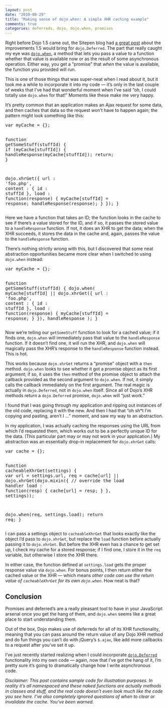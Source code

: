 ```yaml
--- 
layout: post
date: "2010-08-29"
title: "Making sense of dojo.when: A simple XHR caching example"
comments: true
categories: deferreds, dojo, dojo.when, promises
---
```


<p>Right before Dojo 1.5 came out, the Sitepen blog had <a href="http://www.sitepen.com/blog/2010/05/03/robust-promises-with-dojo-deferred-1-5/">a great post</a> about the improvements 1.5 would bring for <code>dojo.Deferred</code>. The part that really caught my eye was <a href="http://docs.dojocampus.org/dojo/when"><code>dojo.when</code></a>, a method that lets you pass a value to a function whether that value is available now or as the result of some asynchronous operation. Either way, you get a &ldquo;promise&rdquo; that <em>when</em> the value is available, the function you provided will run.</p>

<p>This is one of those things that was super-neat when I read about it, but it took me a while to incorporate it into my code &mdash; it&rsquo;s only in the last couple of weeks that I&rsquo;ve had that wonderful moment when I&rsquo;ve said &ldquo;oh, I could totally use <code>dojo.when</code> for that!&rdquo; Moments like these make me very happy.</p>

<p>It&rsquo;s pretty common that an application makes an Ajax request for some data, and then caches that data so the request won&rsquo;t have to happen again; the pattern might look something like this:</p>

<div class="CodeRay">
  <div class="code"><pre><span class="keyword">var</span> myCache = {};

<span class="keyword">function</span> <span class="function">getSomeStuff</span>(stuffId) {
  <span class="keyword">if</span> (myCache[stuffId]) {
    handleResponse(myCache[stuffId]);
    <span class="keyword">return</span>;
  }

  dojo.xhrGet({
    <span class="key">url</span> : <span class="string"><span class="delimiter">'</span><span class="content">foo.php</span><span class="delimiter">'</span></span>,
    <span class="key">content</span> : { <span class="key">id</span> : stuffId },
    <span class="function">load</span> : <span class="keyword">function</span>(response) {
      myCache[stuffId] = response;
      handleResponse(response);
    }
  });
}</pre></div>
</div>


<p>Here we have a function that takes an ID; the function looks in the cache to see if there&rsquo;s a value stored for the ID, and if so, it passes the stored value to a <code>handleResponse</code> function. If not, it does an XHR to get the data; when the XHR succeeds, it stores the data in the cache and, again, passes the value to the <code>handleResponse</code> function.</p>

<p>There&rsquo;s nothing strictly wrong with this, but I discovered that some neat abstraction opportunities became more clear when I switched to using <code>dojo.when</code> instead:</p>

<div class="CodeRay">
  <div class="code"><pre><span class="keyword">var</span> myCache = {};

<span class="keyword">function</span> <span class="function">getSomeStuff</span>(stuffId) {
  dojo.when(
    myCache[stuffId] || dojo.xhrGet({
      <span class="key">url</span> : <span class="string"><span class="delimiter">'</span><span class="content">foo.php</span><span class="delimiter">'</span></span>,
      <span class="key">content</span> : { <span class="key">id</span> : stuffId },
      <span class="function">load</span> : <span class="keyword">function</span>(response) {
        myCache[stuffId] = response;
      }
    }),
    handleResponse
  );
}</pre></div>
</div>


<p>Now we&rsquo;re telling our <code>getSomeStuff</code> function to look for a cached value; if it finds one, <code>dojo.when</code> will immediately pass that value to the <code>handleResponse</code> function. If it doesn&rsquo;t find one, it will run the XHR, and <code>dojo.when</code> will magically pass the XHR&rsquo;s response to the <code>handleResponse</code> function instead. This is hot.</p>

<p>This works because <code>dojo.xhrGet</code> returns a &ldquo;promise&rdquo; object with a <code>then</code> method. <code>dojo.when</code> looks to see whether it got a promise object as its first argument; if so, it uses the <code>then</code> method of the promise object to attach the callback provided as the second argument to <code>dojo.when</code>. If not, it simply calls the callback immediately on the first argument. The real magic is actually in <code>dojo.Deferred</code>, not in <code>dojo.when</code> itself. Since all of Dojo&rsquo;s XHR methods return a <code>dojo.Deferred</code> promise, <code>dojo.when</code> will &ldquo;just work.&rdquo;</p>

<p>I found that I was going through my application and ripping out instances of the old code, replacing it with the new. And then I had that &ldquo;oh sh*t I&rsquo;m copying and pasting, aren&rsquo;t I &hellip;&rdquo; moment, and saw my way to an abstraction.</p>

<p>In my application, I was actually caching the responses using the URL from which I&rsquo;d requested them, which works out to be a perfectly unique ID for the data. (This particular part may or may not work in your application.) My abstraction was an essentially drop-in replacement for <code>dojo.xhrGet</code> calls:</p>

<div class="CodeRay">
  <div class="code"><pre><span class="keyword">var</span> cache = {};

<span class="keyword">function</span> <span class="function">cacheableXhrGet</span>(settings) {
  <span class="keyword">var</span> url = settings.url,
      req = cache[url] ||
            dojo.xhrGet(dojo.mixin({
              <span class="comment">// override the load handler</span>
              <span class="function">load</span> : <span class="keyword">function</span>(resp) {
                cache[url] = resp;
              }
            }, settings));

  dojo.when(req, settings.load);
  <span class="keyword">return</span> req;
}</pre></div>
</div>


<p>I can pass a settings object to <code>cacheableXhrGet</code> that looks exactly like the object I&rsquo;d pass to <code>dojo.xhrGet</code>, but replace the <code>load</code> function before actually passing it to <code>dojo.xhrGet</code>. But before the XHR even has a chance to get set up, I check my cache for a stored response; if I find one, I store it in the <code>req</code> variable, but otherwise I store the XHR there.</p>

<p>In either case, the function defined at <code>settings.load</code> gets the proper response value via <code>dojo.when</code>. For bonus points, I then return either the cached value or the XHR &mdash; which means <em>other code can use the return value of <code>cacheableXhrGet</code> for its own <code>dojo.when</code></em>. How neat is that?</p>

<h2>Conclusion</h2>

<p>Promises and deferred&rsquo;s are a really pleasant tool to have in your JavaScript arsenal once you get the hang of them, and <code>dojo.when</code> seems like a great place to start understanding them.</p>

<p>Out of the box, Dojo makes use of deferreds for all of its XHR functionality, meaning that you can pass around the return value of any Dojo XHR method and do fun things you can&rsquo;t do with jQuery&rsquo;s <code>$.ajax</code>, like add more callbacks to a request after you&rsquo;ve set it up.</p>

<p>I&rsquo;ve just recently started realizing when I could incorporate <a href="http://docs.dojocampus.org/dojo/Deferred"><code>dojo.Deferred</code></a> functionality into my own code &mdash; again, now that I&rsquo;ve got the hang of it, I&rsquo;m pretty sure it&rsquo;s going to dramatically change how I write asynchronous code.</p>

<p><em>Disclaimer: This post contains sample code for illustration purposes. In reality it&rsquo;s all namespaced and these naked functions are actually methods in classes and stuff, and the real code doesn&rsquo;t even look much like the code you see here. I&rsquo;ve also completely ignored questions of when to clear or invalidate the cache. You&rsquo;ve been warned.</em></p>